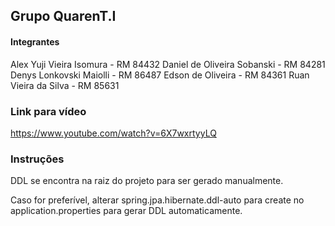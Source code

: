 ## Grupo QuarenT.I

#### Integrantes

Alex Yuji Vieira Isomura - RM 84432 
Daniel de Oliveira Sobanski - RM 84281
Denys Lonkovski Maiolli - RM 86487
Edson de Oliveira - RM 84361
Ruan Vieira da Silva - RM 85631



### Link para vídeo

https://www.youtube.com/watch?v=6X7wxrtyyLQ



### Instruções

DDL se encontra na raiz do projeto para ser gerado manualmente.

Caso for preferível, alterar spring.jpa.hibernate.ddl-auto para create no application.properties para gerar DDL automaticamente.

